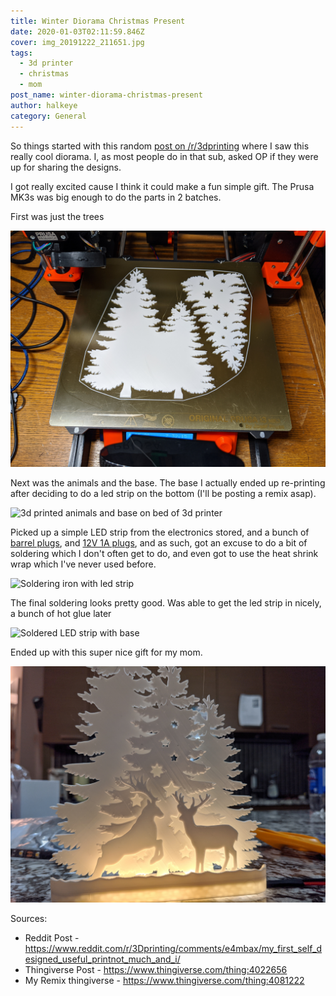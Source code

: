 ```yaml
---
title: Winter Diorama Christmas Present
date: 2020-01-03T02:11:59.846Z
cover: img_20191222_211651.jpg
tags:
  - 3d printer
  - christmas
  - mom
post_name: winter-diorama-christmas-present
author: halkeye
category: General
---
```

So things started with this random [post on /r/3dprinting](https://www.reddit.com/r/3Dprinting/comments/e4mbax/my_first_self_designed_useful_printnot_much_and_i/) where I saw this really cool diorama. I, as most people do in that sub, asked OP if they were up for sharing the designs.

I got really excited cause I think it could make a fun simple gift. The Prusa MK3s was big enough to do the parts in 2 batches. 

First was just the trees

![3d printed trees on bed of 3d printed](img_20191222_181813.jpg)

Next was the animals and the base. The base I actually ended up re-printing after deciding to do a led strip on the bottom (I'll be posting a remix asap).

![3d printed animals and base on bed of 3d printer](img_20191222_210356.jpg)

Picked up a simple LED strip from the electronics stored, and a bunch of [barrel plugs](https://www.amazon.ca/gp/product/B07M84YCYG/ref=ppx_yo_dt_b_asin_title_o04_s01?ie=UTF8&psc=1), and [12V 1A plugs](https://www.amazon.ca/gp/product/B07M84YCYG/ref=ppx_yo_dt_b_asin_title_o04_s01?ie=UTF8&psc=1), and as such, got an excuse to do a bit of soldering which I don't often get to do, and even got to use the heat shrink wrap which I've never used before.

![Soldering iron with led strip](img_20191222_210315.jpg)

The final soldering looks pretty good. Was able to get the led strip in nicely, a bunch of hot glue later

![Soldered LED strip with base](img_20191222_211242.jpg)

Ended up with this super nice gift for my mom.

![Finished diorama](img_20191222_211651.jpg)

Sources:

* Reddit Post - https://www.reddit.com/r/3Dprinting/comments/e4mbax/my_first_self_designed_useful_printnot_much_and_i/
* Thingiverse Post - https://www.thingiverse.com/thing:4022656
* My Remix thingiverse - https://www.thingiverse.com/thing:4081222
